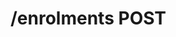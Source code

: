 #  /enrolments POST

<api-endpoint openapi-path="../../../../enrolment-service/src/main/resources/openapi/api.yaml" method="POST" endpoint="/enrolments"/>